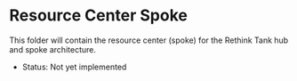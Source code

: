 # Resource Center Spoke

This folder will contain the resource center (spoke) for the Rethink Tank hub and spoke architecture.

- Status: Not yet implemented 